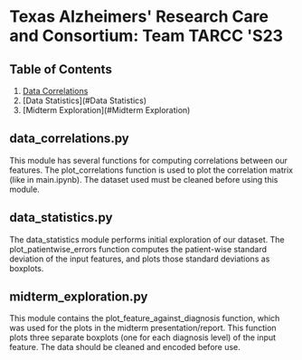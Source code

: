 # Texas Alzheimers' Research Care and Consortium: Team TARCC 'S23

## Table of Contents

1. [Data Correlations](#data_correlations.py)
2. [Data Statistics](#Data Statistics)
3. [Midterm Exploration](#Midterm Exploration)

## data_correlations.py
This module has several functions for computing correlations between our features. The plot_correlations function is used to plot
the correlation matrix (like in main.ipynb). The dataset used must be cleaned before using this module.

## data_statistics.py
The data_statistics module performs initial exploration of our dataset. The plot_patientwise_errors function computes the patient-wise standard deviation
of the input features, and plots those standard deviations as boxplots.

## midterm_exploration.py
This module contains the plot_feature_against_diagnosis function, which was used for the plots in the midterm presentation/report.
This function plots three separate boxplots (one for each diagnosis level) of the input feature. The data should be cleaned and encoded before use.
